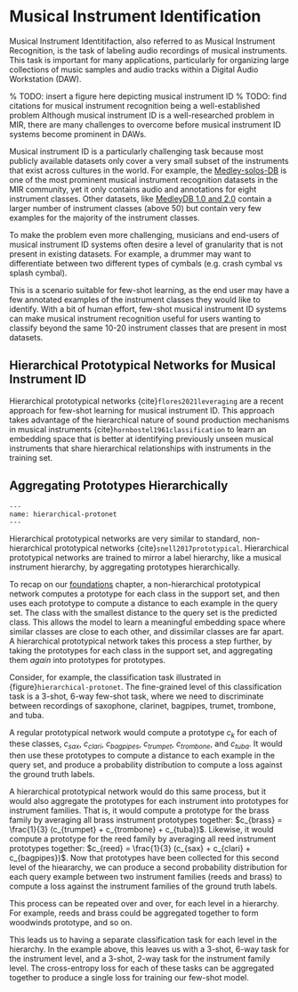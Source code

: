 
# Musical Instrument Identification


Musical Instrument Identitifaction, also referred to as Musical Instrument Recognition, is the task of labeling audio recordings of musical instruments. This task is important for many applications, particularly for organizing large collections of music samples and audio tracks within a Digital Audio Workstation (DAW).

% TODO: insert a figure here depicting musical instrument ID
% TODO: find citations for musical instrument recognition being a well-established problem
Although musical instrument ID is a well-researched problem in MIR, there are many challenges to overcome before musical instrument ID systems become prominent in DAWs. 

Musical instrument ID is a particularly challenging task because most publicly available datasets only cover a very small subset of the instruments that exist across cultures in the world. For example, the [Medley-solos-DB](https://zenodo.org/record/1344103) is one of the most prominent musical instrument recognition datasets in the MIR community, yet it only contains audio and annotations for eight instrument classes. Other datasets, like [MedleyDB 1.0 and 2.0](https://medleydb.weebly.com/) contain a larger number of instrument classes (above 50) but contain very few examples for the majority of the instrument classes. 

To make the problem even more challenging, musicians and end-users of musical instrument ID systems often desire a level of granularity that is not present in existing datasets. For example, a drummer may want to differentiate between two different types of cymbals (e.g. crash cymbal vs splash cymbal).

This is a scenario suitable for few-shot learning, as the end user may have a few annotated examples of the instrument classes they would like to identify. With a bit of human effort, few-shot musical instrument ID systems can make musical instrument recognition useful for users wanting to classify beyond the same 10-20 instrument classes that are present in most datasets. 

## Hierarchical Prototypical Networks for Musical Instrument ID

Hierarchical prototypical networks {cite}`flores2021leveraging` are a recent approach for few-shot learning for musical instrument ID. This approach takes advantage of the hierarchical nature of sound production mechanisms in musical instruments {cite}`hornbostel1961classification` to learn an embedding space that is better at identifying previously unseen musical instruments that share hierarchical relationships with instruments in the training set.

## Aggregating Prototypes Hierarchically


```{figure} ../assets/advances/hierarchical-protonet.png
---
name: hierarchical-protonet
---
```

Hierarchical prototypical networks are very similar to standard, non-hierarchical prototypical networks {cite}`snell2017prototypical`. Hierarchical prototypical networks are trained to mirror a label hierarchy, like a musical instrument hierarchy, by aggregating prototypes hierarchically. 

To recap on our [foundations](../foundations/approaches.md) chapter, a non-hierarchical prototypical network computes a prototype for each class in the support set, and then uses each prototype to compute a distance to each example in the query set. The class with the smallest distance to the query set is the predicted class. This allows the model to learn a meaningful embedding space where similar classes are close to each other, and dissimilar classes are far apart. A hierarchical prototypical network takes this process a step further, by taking the prototypes for each class in the support set, and aggregating them _again_ into prototypes for prototypes. 

Consider, for example, the classification task illustrated in {figure}`hierarchical-protonet`. The fine-grained level of this classification task is a 3-shot, 6-way few-shot task, where we need to discriminate between recordings of saxophone, clarinet, bagpipes, trumet, trombone, and tuba. 

A regular prototypical network would compute a prototype $c_k$ for each of these classes, $c_{sax}$, $c_{clari}$, $c_{bagpipes}$, $c_{trumpet}$, $c_{trombone}$, and $c_{tuba}$. It would then use these prototypes to compute a distance to each example in the query set, and produce a probability distribution to compute a loss against the ground truth labels.

A hierarchical prototypical network would do this same process, but it would also aggregate the prototypes for each instrument into prototypes for instrument families. That is, it would compute a prototype for the brass family by averaging all brass instrument prototypes together: $c_{brass} = \frac{1}{3} (c_{trumpet} + c_{trombone} + c_{tuba})$. Likewise, it would compute a prototype for the reed family by averaging all reed instrument prototypes together: $c_{reed} = \frac{1}{3} (c_{sax} + c_{clari} + c_{bagpipes})$. Now that prototypes have been collected for this second level of the hieararchy, we can produce a second probability distribution for each query example between two instrument families (reeds and brass) to compute a loss against the instrument families of the ground truth labels.

This process can be repeated over and over, for each level in a hierarchy. For example, reeds and brass could be aggregated together to form woodwinds prototype, and so on. 

This leads us to having a separate classification task for each level in the hierarchy. In the example above, this leaves us with a 3-shot, 6-way task for the instrument level, and a 3-shot, 2-way task for the instrument family level. The cross-entropy loss for each of these tasks can be aggregated together to produce a single loss for training our few-shot model. 
